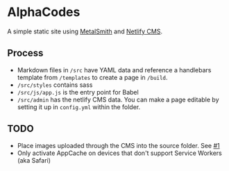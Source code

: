 # AlphaCodes
A simple static site using [MetalSmith](http://www.metalsmith.io/) and [Netlify CMS](https://github.com/netlify/netlify-cms).

## Process
* Markdown files in `/src` have YAML data and reference a handlebars template from `/templates` to create a page in `/build`. 
* `/src/styles` contains sass
* `/src/js/app.js` is the entry point for Babel
* `/src/admin` has the netlify CMS data. You can make a page editable by setting it up in `config.yml` within the folder.

## TODO
* Place images uploaded through the CMS into the source folder. See [#1](https://github.com/Poeticode/AlphaCodes/issues/1)
* Only activate AppCache on devices that don't support Service Workers (aka Safari)
